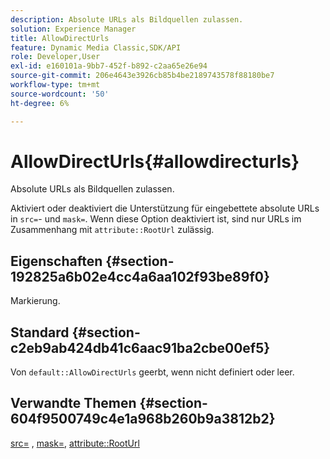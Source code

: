 ```yaml
---
description: Absolute URLs als Bildquellen zulassen.
solution: Experience Manager
title: AllowDirectUrls
feature: Dynamic Media Classic,SDK/API
role: Developer,User
exl-id: e160101a-9bb7-452f-b892-c2aa65e26e94
source-git-commit: 206e4643e3926cb85b4be2189743578f88180be7
workflow-type: tm+mt
source-wordcount: '50'
ht-degree: 6%

---
```


# AllowDirectUrls{#allowdirecturls}

Absolute URLs als Bildquellen zulassen.

Aktiviert oder deaktiviert die Unterstützung für eingebettete absolute URLs in `src=`- und `mask=`. Wenn diese Option deaktiviert ist, sind nur URLs im Zusammenhang mit `attribute::RootUrl` zulässig.

## Eigenschaften {#section-192825a6b02e4cc4a6aa102f93be89f0}

Markierung.

## Standard {#section-c2eb9ab424db41c6aac91ba2cbe00ef5}

Von `default::AllowDirectUrls` geerbt, wenn nicht definiert oder leer.

## Verwandte Themen {#section-604f9500749c4e1a968b260b9a3812b2}

[src=](../../../../../is-api/http-ref/image-serving-api-ref/c-http-protocol-reference/c-command-reference/r-src.md#reference-f6506637778c4c69bf106a7924a91ab1) , [mask=](../../../../../is-api/http-ref/image-serving-api-ref/c-http-protocol-reference/c-command-reference/r-mask.md#reference-922254e027404fb890b850e2723ee06e), [attribute::RootUrl](../../../../../is-api/image-catalog/image-serving-api-ref/c-image-catalog-reference/c-attributes-reference/r-rooturl.md#reference-3b0e43881020409cbe642366913cf137)
